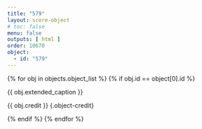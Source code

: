 ```yaml
---
title: "579"
layout: score-object
# toc: false
menu: false
outputs: [ html ]
order: 10670
object:
  - id: "579"
---
```


{% for obj in objects.object_list %}
{% if obj.id == object[0].id %}

{{ obj.extended_caption }}

{{ obj.credit }} {.object-credit}

{% endif %}
{% endfor %}
